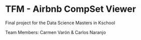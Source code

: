 # TFM - Airbnb CompSet Viewer			
Final project for the Data Science Masters in Kschool

Team Members: Carmen Varón & Carlos Naranjo


